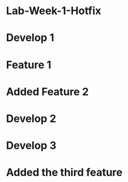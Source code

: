 # Lab-Week-1-Hotfix
# Develop 1
# Feature 1
# Added Feature 2
# Develop 2
# Develop 3
# Added the third feature